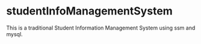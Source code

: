 # studentInfoManagementSystem
This is a traditional Student Information Management System using ssm and mysql.

